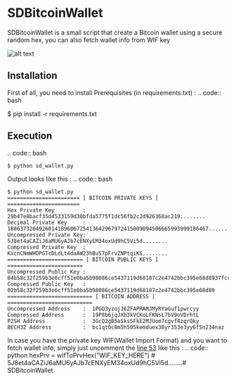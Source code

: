 SDBitcoinWallet
===========
SDBitcoinWallet is a small script that create a Bitcoin wallet
using a secure random hex, you can also fetch wallet info from
WIF key

![alt text](https://i.imgur.com/KmTrETZ.png)

Installation
-------------
First of all, you need to install Prerequisites (in requirements.txt) :
.. code:: bash

   $ pip install -r requirements.txt

Execution
-------------
.. code:: bash

   	$ python sd_wallet.py

Output looks like this :
.. code:: bash

  	$ python sd_wallet.py
	======================= [ BITCOIN PRIVATE KEYS ] =======================
	Hex Private Key         :  29b47e8bacf35d4533159d30bfda5775f1dc56fb2c2d926368ac219........
	Decimal Private Key     :  1886373264926014189606725413642967972415009094506665993999186467........
	Uncompressed Private Key:  5J8et4aCAZiJ6aMU6yAJb7cENXyEM34oxUd9hC5Vi5d........
	Compressed Private Key  :  KxcnCNmWHDPGTcDLdLt4daAW23hBuS7pFrvZNPtqiKS........
	======================== [ BITCOIN PUBLIC KEYS ] ========================
	Uncompressed Public Key :  04b58c32f259b3e6cff51e0ba5b98086ce5437119d68187c2e4742bbc395e68d8937fcce9ecd745b46a47cddbc55f76435bb623951b9d840073646314668f45346
	Compressed Public Key   :  02b58c32f259b3e6cff51e0ba5b98086ce5437119d68187c2e4742bbc395e68d89
	=========================== [ BITCOIN ADDRESS ] ===========================
	Uncompressed Address    :  1PGQ3yzojJ6ZFAPRAMJMyRYaGuf1pwrcyy
	Compressed Address      :  19P8b6jqJXb3kVCKoLFKNsL7bV9oVDrhtL
	P2SH Address            :  3GcQ2gB5aSksSFkE2MJUom7cgvf4zqrQky
	BECH32 Address          :  bc1qt0c8m5h505kemduex38yr353e3yy6f5n234naz

In case you have the private key WIF(Wallet Import Format)
and you want to fetch wallet info, simply just uncomment the [line 53](#53) like this :
.. code:: python
	hexPrv = wifToPrvHex("WIF_KEY_HERE") # 5J8et4aCAZiJ6aMU6yAJb7cENXyEM34oxUd9hC5Vi5d........# SDBitcoinWallet
